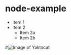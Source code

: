 # node-example
* Item 1
* Item 2
  * Item 2a
  * Item 2b

<!--testi-->

#![Image of Yaktocat](/Mot%C3%B6rhead_england.jpg)


